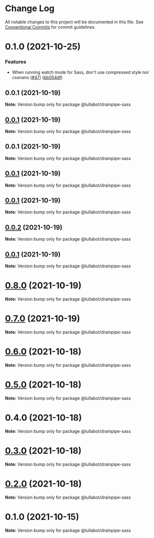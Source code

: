 # Change Log

All notable changes to this project will be documented in this file.
See [Conventional Commits](https://conventionalcommits.org) for commit guidelines.

# 0.1.0 (2021-10-25)


### Features

* When running watch mode for Sass, don't use compressed style nor cssnano ([#47](https://github.com/lullabot/drainpipe/issues/47)) ([bb054df](https://github.com/lullabot/drainpipe/commit/bb054dfd9dcc413838066350e4df475f8a2611da))





## 0.0.1 (2021-10-19)

**Note:** Version bump only for package @lullabot/drainpipe-sass





## [0.0.1](https://github.com/lullabot/drainpipe/compare/@lullabot/drainpipe-sass@0.0.1...@lullabot/drainpipe-sass@0.0.1) (2021-10-19)

**Note:** Version bump only for package @lullabot/drainpipe-sass





## 0.0.1 (2021-10-19)

**Note:** Version bump only for package @lullabot/drainpipe-sass





## [0.0.1](https://github.com/lullabot/drainpipe/compare/@lullabot/drainpipe-sass@0.0.2...@lullabot/drainpipe-sass@0.0.1) (2021-10-19)

**Note:** Version bump only for package @lullabot/drainpipe-sass





## [0.0.1](https://github.com/lullabot/drainpipe/compare/@lullabot/drainpipe-sass@0.0.2...@lullabot/drainpipe-sass@0.0.1) (2021-10-19)

**Note:** Version bump only for package @lullabot/drainpipe-sass





## [0.0.2](https://github.com/lullabot/drainpipe/compare/@lullabot/drainpipe-sass@0.0.1...@lullabot/drainpipe-sass@0.0.2) (2021-10-19)

**Note:** Version bump only for package @lullabot/drainpipe-sass





## [0.0.1](https://github.com/lullabot/drainpipe/compare/@lullabot/drainpipe-sass@0.8.0...@lullabot/drainpipe-sass@0.0.1) (2021-10-19)

**Note:** Version bump only for package @lullabot/drainpipe-sass





# [0.8.0](https://github.com/lullabot/drainpipe/compare/@lullabot/drainpipe-sass@0.7.0...@lullabot/drainpipe-sass@0.8.0) (2021-10-19)

**Note:** Version bump only for package @lullabot/drainpipe-sass





# [0.7.0](https://github.com/lullabot/drainpipe/compare/@lullabot/drainpipe-sass@0.6.0...@lullabot/drainpipe-sass@0.7.0) (2021-10-19)

**Note:** Version bump only for package @lullabot/drainpipe-sass





# [0.6.0](https://github.com/lullabot/drainpipe/compare/@lullabot/drainpipe-sass@0.5.0...@lullabot/drainpipe-sass@0.6.0) (2021-10-18)

**Note:** Version bump only for package @lullabot/drainpipe-sass





# [0.5.0](https://github.com/lullabot/drainpipe/compare/@lullabot/drainpipe-sass@0.4.0...@lullabot/drainpipe-sass@0.5.0) (2021-10-18)

**Note:** Version bump only for package @lullabot/drainpipe-sass





# 0.4.0 (2021-10-18)

**Note:** Version bump only for package @lullabot/drainpipe-sass





# [0.3.0](https://github.com/lullabot/drainpipe/compare/@lullabot/drainpipe-sass@0.2.0...@lullabot/drainpipe-sass@0.3.0) (2021-10-18)

**Note:** Version bump only for package @lullabot/drainpipe-sass





# [0.2.0](https://github.com/lullabot/drainpipe/compare/@lullabot/drainpipe-sass@0.1.0...@lullabot/drainpipe-sass@0.2.0) (2021-10-18)

**Note:** Version bump only for package @lullabot/drainpipe-sass





# 0.1.0 (2021-10-15)

**Note:** Version bump only for package @lullabot/drainpipe-sass
